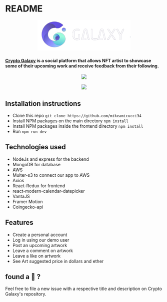 # README

<p align="center">
  <img src="https://github.com/mikeamicucci34/Crypto_Galaxy/blob/main/frontend/src/assets/clogo.png" />
</p>

#### [Crypto Galaxy](https://cryptogalaxy.herokuapp.com/#/) is a social platform that allows NFT artist to showcase some of their upcoming work and receive feedback from their following.



<p align="center">
  <img src="https://github.com/mikeamicucci34/Crypto_Galaxy/blob/main/frontend/src/assets/production%20ReadME%20Gif/homepage2.gif" />
</p>


<p align="center">
  <img src="https://github.com/mikeamicucci34/Crypto_Galaxy/blob/main/frontend/src/assets/production%20ReadME%20Gif/index%20page.gif" />
</p>

## Installation instructions
 * Clone this repo `git clone https://github.com/mikeamicucci34`
 * Install NPM packages on the main directory  `npm install`
 * Install NPM packages inside the frontend directory  `npm install`
 * Run `npm run dev`

## Technologies used
 * NodeJs and express for the backend
 * MongoDB for database
 * AWS
 * Multer-s3 to connect our app to AWS
 * Axios
 * React-Redux for frontend
 * react-modern-calendar-datepicker
 * VantaJS
 * Framer Motion
 * Coingecko-api

## Features
 * Create a personal account 
 * Log in using our demo user 
 * Post an upcoming artwork
 * Leave a comment on artwork
 * Leave a like on artwork
 * See Art suggested price in dollars and ether


## found a 🐛 ?
 Feel free to file a new issue with a respective title and description on Crypto Galaxy's repository.
 
